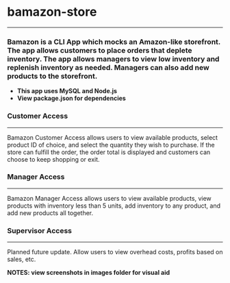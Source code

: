 # bamazon-store
***

### Bamazon is a CLI App which mocks an Amazon-like storefront. The app allows customers to place orders that deplete inventory. The app allows managers to view low inventory and replenish inventory as needed. Managers can also add new products to the storefront. 
* **This app uses MySQL and Node.js**
* **View package.json for dependencies**

### Customer Access
***
Bamazon Customer Access allows users to view available products, select product ID of choice, and select the quantity they wish to purchase. If the store can fulfill the order, the order total is displayed and customers can choose to keep shopping or exit. 

### Manager Access
***
Bamazon Manager Access allows users to view available products, view products with inventory less than 5 units, add inventory to any product, and add new products all together. 

### Supervisor Access
***
Planned future update. Allow users to view overhead costs, profits based on sales, etc. 

**NOTES: view screenshots in images folder for visual aid**
